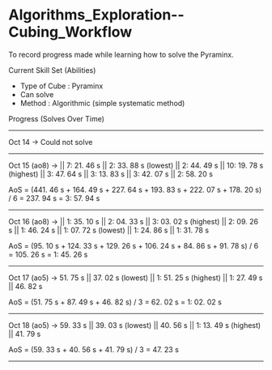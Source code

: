 # Algorithms_Exploration--Cubing_Workflow
To record progress made while learning how to solve the Pyraminx.

Current Skill Set (Abilities)
- Type of Cube : Pyraminx
- Can solve
- Method : Algorithmic (simple systematic method)

Progress (Solves Over Time)
_________________________________________________
Oct 14 -> Could not solve
_________________________________________________
Oct 15 (ao8) -> || 7: 21. 46 s || 2: 33. 88 s (lowest) || 2: 44. 49 s || 10: 19. 78 s (highest) || 3: 47. 64 s || 3: 13. 83 s || 3: 42. 07 s || 2: 58. 20 s

AoS = (441. 46 s + 164. 49 s + 227. 64 s + 193. 83 s + 222. 07 s + 178. 20 s) / 6
    = 237. 94 s
    = 3: 57. 94 s
_________________________________________________
Oct 16 (ao8) -> || 1: 35. 10 s || 2: 04. 33 s || 3: 03. 02 s (highest) || 2: 09. 26 s || 1: 46. 24 s || 1: 07. 72 s (lowest) || 1: 24. 86 s || 1: 31. 78 s

AoS = (95. 10 s + 124. 33 s + 129. 26 s + 106. 24 s + 84. 86 s + 91. 78 s) / 6
    = 105. 26 s
    = 1: 45. 26 s
_________________________________________________
Oct 17 (ao5) -> 51. 75 s || 37. 02 s (lowest) || 1: 51. 25 s (highest) || 1: 27. 49 s || 46. 82 s

AoS = (51. 75 s + 87. 49 s + 46. 82 s) / 3
    = 62. 02 s
    = 1: 02. 02 s
_________________________________________________
Oct 18 (ao5) -> 59. 33 s || 39. 03 s (lowest) || 40. 56 s || 1: 13. 49 s (highest) || 41. 79 s

AoS = (59. 33 s + 40. 56 s + 41. 79 s) / 3
    = 47. 23 s
_________________________________________________

